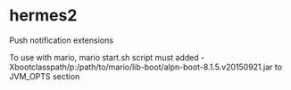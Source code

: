 # hermes2
Push notification extensions

To use with mario, mario start.sh script must added 
  -Xbootclasspath/p:/path/to/mario/lib-boot/alpn-boot-8.1.5.v20150921.jar
to JVM_OPTS section
